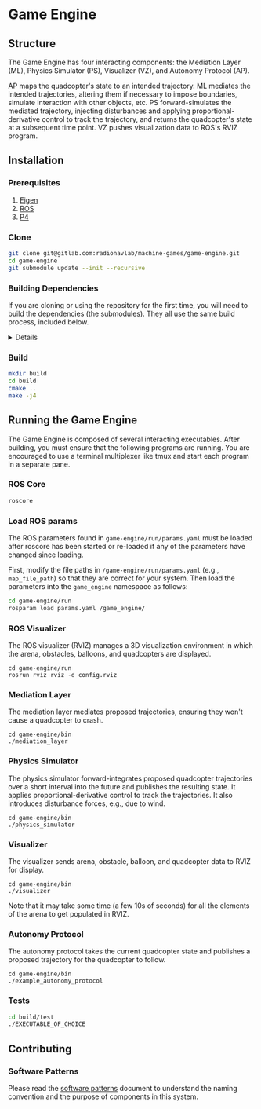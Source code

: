 # Game Engine
## Structure
The Game Engine has four interacting components: the Mediation Layer (ML),
Physics Simulator (PS), Visualizer (VZ), and Autonomy Protocol (AP). 

AP maps the quadcopter's state to an intended trajectory. ML mediates the
intended trajectories, altering them if necessary to impose boundaries,
simulate interaction with other objects, etc.  PS forward-simulates the
mediated trajectory, injecting disturbances and applying
proportional-derivative control to track the trajectory, and returns the
quadcopter's state at a subsequent time point. VZ pushes visualization data to
ROS's RVIZ program.

## Installation
### Prerequisites 
1. [Eigen](https://eigen.tuxfamily.org)
2. [ROS](http://www.ros.org)
3. [P4](https://gitlab.com/radionavlab/public/p4)

### Clone
```bash
git clone git@gitlab.com:radionavlab/machine-games/game-engine.git
cd game-engine
git submodule update --init --recursive
```

### Building Dependencies

If you are cloning or using the repository for the first time, you will need to build the dependencies (the submodules). They all use the same build process, included below.

<p>
<details>

#### Eigen

```bash
cd src/dependencies/P4/dependencies/eigen
mkdir build 
cd build
cmake ..
make -j4
```

#### osqp

```bash
cd src/dependencies/P4/dependencies/osqp
mkdir build 
cd build
cmake ..
make -j4
```

#### p4

```bash
cd src/dependencies/P4/
mkdir build 
cd build
cmake ..
make -j4
```

#### mg-msgs

```bash
cd src/dependencies/mg-msgs/
mkdir build 
cd build
cmake ..
make -j4
```

#### yaml-cpp

```bash
cd src/dependencies/yaml-cpp/
mkdir build 
cd build
cmake ..
make -j4
```

</details>
</p>

### Build
```bash
mkdir build 
cd build
cmake ..
make -j4
```

## Running the Game Engine
The Game Engine is composed of several interacting executables. After
building, you must ensure that the following programs are running. You are
encouraged to use a terminal multiplexer like tmux and start each program in a
separate pane.

### ROS Core
```bash
roscore
```

### Load ROS params
The ROS parameters found in `game-engine/run/params.yaml` must be loaded after
roscore has been started or re-loaded if any of the parameters have changed
since loading.

First, modify the file paths in `/game-engine/run/params.yaml` (e.g.,
`map_file_path`) so that they are correct for your system.  Then load the
parameters into the `game_engine` namespace as follows:
```bash
cd game-engine/run
rosparam load params.yaml /game_engine/
```

### ROS Visualizer
The ROS visualizer (RVIZ) manages a 3D visualization environment in which the
arena, obstacles, balloons, and quadcopters are displayed.
```
cd game-engine/run
rosrun rviz rviz -d config.rviz
```

### Mediation Layer
The mediation layer mediates proposed trajectories, ensuring they won't
cause a quadcopter to crash.
```
cd game-engine/bin
./mediation_layer
```

### Physics Simulator
The physics simulator forward-integrates proposed quadcopter trajectories over
a short interval into the future and publishes the resulting state.  It
applies proportional-derivative control to track the trajectories.  It also
introduces disturbance forces, e.g., due to wind.
```
cd game-engine/bin
./physics_simulator
```

### Visualizer
The visualizer sends arena, obstacle, balloon, and quadcopter data
to RVIZ for display.
```
cd game-engine/bin
./visualizer
```
Note that it may take some time (a few 10s of seconds) for all the elements of
the arena to get populated in RVIZ.

### Autonomy Protocol
The autonomy protocol takes the current quadcopter state and publishes a
proposed trajectory for the quadcopter to follow.
```
cd game-engine/bin
./example_autonomy_protocol
```

### Tests
```bash
cd build/test
./EXECUTABLE_OF_CHOICE
```

## Contributing
### Software Patterns
Please read the [software patterns](doc/software-patterns.md) document to
understand the naming convention and the purpose of components in this system.

